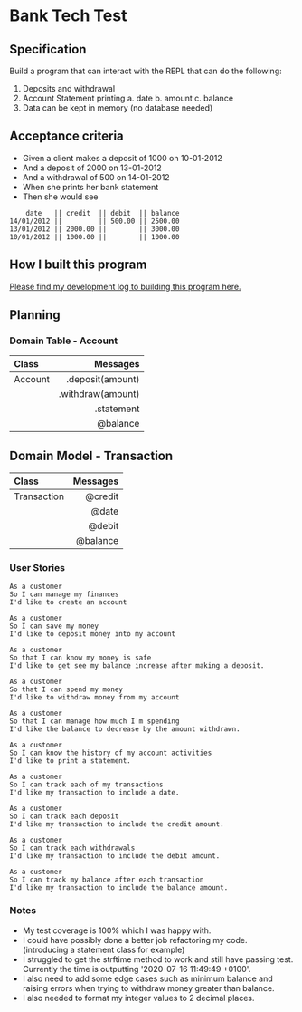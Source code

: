 # Bank Tech Test

## Specification

Build a program that can interact with the REPL that can do the following:

1. Deposits and withdrawal
2. Account Statement printing
  a. date 
  b. amount 
  c. balance 
3. Data can be kept in memory (no database needed)

## Acceptance criteria 

- Given a client makes a deposit of 1000 on 10-01-2012
- And a deposit of 2000 on 13-01-2012
- And a withdrawal of 500 on 14-01-2012
- When she prints her bank statement
- Then she would see

```
    date   || credit  || debit  || balance
14/01/2012 ||         || 500.00 || 2500.00
13/01/2012 || 2000.00 ||        || 3000.00
10/01/2012 || 1000.00 ||        || 1000.00
```

## How I built this program
[Please find my development log to building this program here.](https://github.com/ooduola/bank_tech_test/blob/master/development_journal/development_log.md)


## Planning

### Domain Table - Account

| Class       | Messages  |
| :---        |  ----:    |
| Account     | .deposit(amount)  |
|             | .withdraw(amount)  |
|             | .statement  |
|             | @balance  |

## Domain Model - Transaction

| Class       | Messages  |
| :---        |  ----:    |
| Transaction | @credit   |
|             | @date     |
|             | @debit    |
|             | @balance  |

### User Stories  
```
As a customer
So I can manage my finances
I'd like to create an account 

As a customer 
So I can save my money
I'd like to deposit money into my account

As a customer 
So that I can know my money is safe
I'd like to get see my balance increase after making a deposit.

As a customer 
So that I can spend my money                                           
I'd like to withdraw money from my account

As a customer 
So that I can manage how much I'm spending
I'd like the balance to decrease by the amount withdrawn. 

As a customer
So I can know the history of my account activities 
I'd like to print a statement.

As a customer
So I can track each of my transactions
I'd like my transaction to include a date.

As a customer
So I can track each deposit
I'd like my transaction to include the credit amount.

As a customer 
So I can track each withdrawals
I'd like my transaction to include the debit amount.

As a customer 
So I can track my balance after each transaction
I'd like my transaction to include the balance amount.
```

### Notes 

- My test coverage is 100% which I was happy with.
- I could have possibly done a better job refactoring my code. (introducing a statement class for example)
- I struggled to get the strftime method to work and still have passing test. Currently the time is outputting '2020-07-16 11:49:49 +0100'.
- I also need to add some edge cases such as minimum balance and raising errors when trying to withdraw money greater than balance.
- I also needed to format my integer values to 2 decimal places. 
